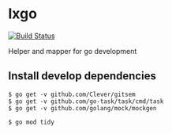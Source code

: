 # lxgo
[![Build Status](https://travis-ci.org/litixsoft/lxgo.svg?branch=master)](https://travis-ci.org/litixsoft/lxgo)

Helper and mapper for go development

## Install develop dependencies
    
    $ go get -v github.com/Clever/gitsem
    $ go get -v github.com/go-task/task/cmd/task
    $ go get -v github.com/golang/mock/mockgen

    $ go mod tidy